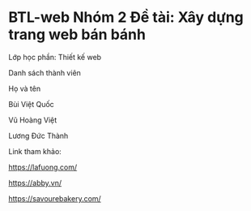 # BTL-web Nhóm 2 Đề tài: Xây dựng trang web bán bánh

Lớp học phần: Thiết kế web

Danh sách thành viên

Họ và tên

Bùi Việt Quốc

Vũ Hoàng Việt

Lương Đức Thành

Link tham khảo:

https://lafuong.com/

https://abby.vn/

https://savourebakery.com/

